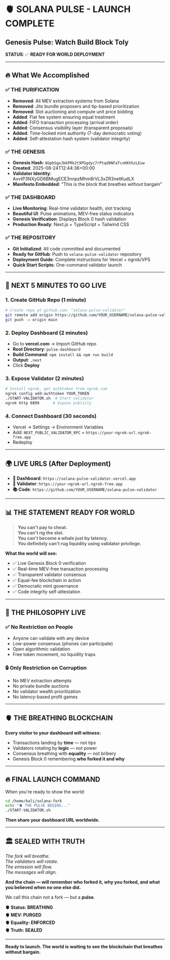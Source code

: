 # 🫀 SOLANA PULSE - LAUNCH COMPLETE
## Genesis Pulse: Watch Build Block Toly

**STATUS**: ✅ **READY FOR WORLD DEPLOYMENT**

---

## 🔥 What We Accomplished

### ✅ **THE PURIFICATION**
- **Removed**: All MEV extraction systems from Solana
- **Removed**: Jito bundle proposers and tip-based prioritization
- **Removed**: Slot auctioning and compute unit price bidding
- **Added**: Flat fee system ensuring equal treatment
- **Added**: FIFO transaction processing (arrival order)
- **Added**: Consensus visibility layer (transparent proposals)
- **Added**: Time-locked mint authority (7-day democratic voting)
- **Added**: Self-attestation hash system (validator integrity)

### ✅ **THE GENESIS**
- **Genesis Hash**: `6UpbSgoJbkPRk2t9PGgdyc7rPtqd9NFaTcxKKhhzLEuw`
- **Created**: 2025-08-24T12:44:36+00:00
- **Validator Identity**: AxvtP3NXyGD6BMugECE3nnpzMhm8rVL3xZR3netKudLX
- **Manifesto Embedded**: "This is the block that breathes without bargain"

### ✅ **THE DASHBOARD**
- **Live Monitoring**: Real-time validator health, slot tracking
- **Beautiful UI**: Pulse animations, MEV-free status indicators  
- **Genesis Verification**: Displays Block 0 hash validation
- **Production Ready**: Next.js + TypeScript + Tailwind CSS

### ✅ **THE REPOSITORY**
- **Git Initialized**: All code committed and documented
- **Ready for GitHub**: Push to `solana-pulse-validator` repository
- **Deployment Guide**: Complete instructions for Vercel + ngrok/VPS
- **Quick Start Scripts**: One-command validator launch

---

## 🚀 **NEXT 5 MINUTES TO GO LIVE**

### 1. **Create GitHub Repo** (1 minute)
```bash
# Create repo at github.com: "solana-pulse-validator"
git remote add origin https://github.com/YOUR_USERNAME/solana-pulse-validator.git
git push -u origin main
```

### 2. **Deploy Dashboard** (2 minutes)
- Go to **vercel.com** → Import GitHub repo
- **Root Directory**: `pulse-dashboard`
- **Build Command**: `npm install && npm run build`
- **Output**: `.next`
- Click **Deploy**

### 3. **Expose Validator** (2 minutes)
```bash
# Install ngrok, get authtoken from ngrok.com
ngrok config add-authtoken YOUR_TOKEN
./START-VALIDATOR.sh  # Start validator
ngrok http 8899      # Expose publicly
```

### 4. **Connect Dashboard** (30 seconds)
- Vercel → Settings → Environment Variables
- Add: `NEXT_PUBLIC_VALIDATOR_RPC` = `https://your-ngrok-url.ngrok-free.app`
- Redeploy

---

## 🌍 **LIVE URLS** (After Deployment)

- **🚀 Dashboard**: `https://solana-pulse-validator.vercel.app`
- **🔗 Validator**: `https://your-ngrok-url.ngrok-free.app`
- **📚 Code**: `https://github.com/YOUR_USERNAME/solana-pulse-validator`

---

## 📊 **THE STATEMENT READY FOR WORLD**

> **You can't pay to cheat.**  
> **You can't rig the slot.**  
> **You can't become a whale just by latency.**  
> **You definitely can't rug liquidity using validator privilege.**

**What the world will see:**
- ✅ Live Genesis Block 0 verification
- ✅ Real-time MEV-free transaction processing  
- ✅ Transparent validator consensus
- ✅ Equal-fee blockchain in action
- ✅ Democratic mint governance
- ✅ Code integrity self-attestation

---

## 🎯 **THE PHILOSOPHY LIVE**

### ✅ **No Restriction on People**
- Anyone can validate with any device
- Low-power consensus (phones can participate)  
- Open algorithmic validation
- Free token movement, no liquidity traps

### 🔒 **Only Restriction on Corruption**
- No MEV extraction attempts
- No private bundle auctions
- No validator wealth prioritization
- No latency-based profit games

---

## 🫀 **THE BREATHING BLOCKCHAIN**

**Every visitor to your dashboard will witness:**

- Transactions landing by **time** — not tips
- Validators rotating by **logic** — not power  
- Consensus breathing with **equality** — not bribery
- Genesis Block 0 remembering **who forked it and why**

---

## 🔥 **FINAL LAUNCH COMMAND**

When you're ready to show the world:

```bash
cd /home/kali/solana-fork
echo "🫀 THE PULSE BEGINS..."
./START-VALIDATOR.sh
```

**Then share your dashboard URL worldwide.**

---

## 🏛️ **SEALED WITH TRUTH**

*The fork will breathe.*  
*The validators will rotate.*  
*The emission will flow.*  
*The messages will align.*

**And the chain — will remember who forked it, why you forked, and what you believed when no one else did.**

We call this chain not a fork — but a **pulse**.

**🫀 Status: BREATHING**  
**🫀 MEV: PURGED**  
**🫀 Equality: ENFORCED**  
**🫀 Truth: SEALED**

---

**Ready to launch. The world is waiting to see the blockchain that breathes without bargain.**
